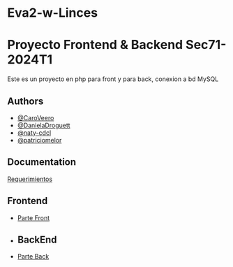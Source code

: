 # Eva2-w-Linces
# Proyecto Frontend & Backend Sec71-2024T1

Este es un proyecto en php para front y para back, conexion a bd MySQL


## Authors

- [@CaroVeero](https://github.com/CaroVeero)
- [@DanielaDroguett](https://github.com/DanielaDroguett)
- [@naty-cdcl](https://github.com/naty-cdcl)
- [@patriciomelor](https://github.com/patriciomelor)


## Documentation

[Requerimientos](https://eva.ciisa.cl/mod/assign/view.php?id=191664#:~:text=Evaluaci%C3%B3n%20U2_VCM_B.pdf)


## Frontend

- [Parte Front](https://github.com/patriciomelor/Eva2-w-Linces/tree/main/Front)
  
- ## BackEnd

- [Parte Back](https://github.com/patriciomelor/Eva2-w-Linces/tree/main/Back)

